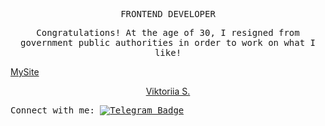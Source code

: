   <p align="center"><samp> FRONTEND DEVELOPER  </samp></p>
 
 <p align="center">
  <samp>
    Сongratulations! At the age of 30, I resigned from government public authorities in order to work on what I like!
    </samp>

<p><a href="https://andriivnav.if.ua/portfolio_2023/">MySite </a> <div align="center" class="badge-base LI-profile-badge" data-locale="uk_UA" data-size="medium" data-theme="dark" data-type="VERTICAL" data-vanity="viktoriia-s-392b86273" data-version="v1"><a class="badge-base__link LI-simple-link" href="https://ua.linkedin.com/in/viktoriia-s-392b86273?trk=profile-badge">Viktoriia S.</a></div>
</p>


 <samp align="center"> Connect with me:  [![Telegram Badge](https://img.shields.io/badge/-ViktoriiaSmith-white?style=flat&logo=Telegram&logoColor=dark)](https://t.me/La_vie_chocolat) </samp>



              
